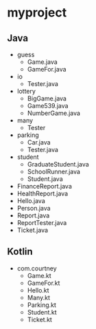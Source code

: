 # myproject

## Java

- guess
  - Game.java
  - GameFor.java
- io
  - Tester.java
- lottery
  - BigGame.java
  - Game539.java
  - NumberGame.java
- many
  - Tester
- parking
  - Car.java
  - Tester.java
- student
  - GraduateStudent.java
  - SchoolRunner.java
  - Student.java
- FinanceReport.java
- HealthReport.java
- Hello.java
- Person.java
- Report.java
- ReportTester.java
- Ticket.java

## Kotlin
- com.courtney
  - Game.kt
  - GameFor.kt
  - Hello.kt
  - Many.kt
  - Parking.kt
  - Student.kt
  - Ticket.kt

